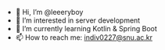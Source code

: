 - 👋 Hi, I’m @leeeryboy
- 👀 I’m interested in server development
- 🌱 I’m currently learning Kotlin & Spring Boot
- 📫 How to reach me: indiv0227@snu.ac.kr

<!---
leeeryboy/leeeryboy is a ✨ special ✨ repository because its `README.md` (this file) appears on your GitHub profile.
You can click the Preview link to take a look at your changes.
--->
